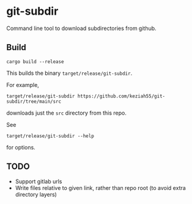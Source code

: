 # git-subdir

Command line tool to download subdirectories from github.

## Build

```
cargo build --release
```

This builds the binary `target/release/git-subdir`.

For example,
```
target/release/git-subdir https://github.com/keziah55/git-subdir/tree/main/src
```
downloads just the `src` directory from this repo.

See
```
target/release/git-subdir --help
```
for options.

## TODO

- Support gitlab urls
- Write files relative to given link, rather than repo root (to avoid extra directory layers)